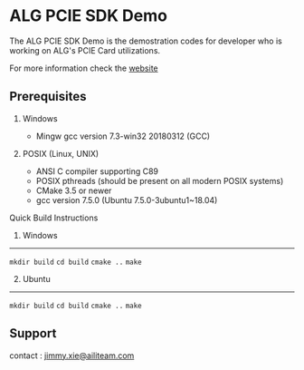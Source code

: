 ALG PCIE SDK Demo
==================

The ALG PCIE SDK Demo is the demostration codes for developer who is working on ALG's PCIE Card utilizations.

For more information check the [website](https://xxxxx.com)

Prerequisites
------------------

1. Windows
   * Mingw gcc version 7.3-win32 20180312 (GCC)

2. POSIX (Linux, UNIX)
   * ANSI C compiler supporting C89
   * POSIX pthreads (should be present on all modern POSIX systems)
   * CMake 3.5 or newer
   * gcc version 7.5.0 (Ubuntu 7.5.0-3ubuntu1~18.04)

Quick Build Instructions
1. Windows
------------------------
  `mkdir build`
  `cd build`
  `cmake ..`
  `make`

2. Ubuntu
------------------------
  `mkdir build`
  `cd build`
  `cmake ..`
  `make`

Support
------------------------
contact : jimmy.xie@ailiteam.com


